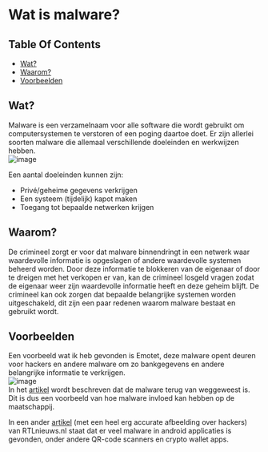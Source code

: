 # Wat is malware?

## Table Of Contents
- [Wat?](https://github.com/BrucevandeVen/Personal_Project_Virus/new/main#wat)
- [Waarom?](https://github.com/BrucevandeVen/Personal_Project_Virus/new/main#waarom)
- [Voorbeelden](https://github.com/BrucevandeVen/Personal_Project_Virus/new/main#voorbeelden)
  
## Wat?
Malware is een verzamelnaam voor alle software die wordt gebruikt om computersystemen te verstoren of een poging daartoe doet. Er zijn allerlei soorten malware die allemaal verschillende doeleinden en werkwijzen hebben.  
![image](https://user-images.githubusercontent.com/58031089/145422307-aa9ada3a-78e5-4494-8c28-9e865fda33d3.png)

Een aantal doeleinden kunnen zijn:  
- Privé/geheime gegevens verkrijgen
- Een systeem (tijdelijk) kapot maken
- Toegang tot bepaalde netwerken krijgen

## Waarom?
De crimineel zorgt er voor dat malware binnendringt in een netwerk waar waardevolle informatie is opgeslagen of andere waardevolle systemen beheerd worden. Door deze informatie te blokkeren van de eigenaar of door te dreigen met het verkopen er van, kan de crimineel losgeld vragen zodat de eigenaar weer zijn waardevolle informatie heeft en deze geheim blijft. De crimineel kan ook zorgen dat bepaalde belangrijke systemen worden uitgeschakeld, dit zijn een paar redenen waarom malware bestaat en gebruikt wordt.

## Voorbeelden
Een voorbeeld wat ik heb gevonden is Emotet, deze malware opent deuren voor hackers en andere malware om zo bankgegevens en andere belangrijke informatie te verkrijgen.  
![image](https://user-images.githubusercontent.com/58031089/145431160-60446377-c779-42cd-aa34-0bf4943b22fa.png)  
In het [artikel](https://www.emerce.nl/nieuws/vindingrijke-malware-emotet-lijkt-teruggekeerd) wordt beschreven dat de malware terug van weggeweest is. Dit is dus een voorbeeld van hoe malware invloed kan hebben op de maatschappij.  
  
In een ander [artikel](https://www.rtlnieuws.nl/tech/artikel/5270798/onderzoekers-ontdekken-malafide-apps-veel-gedownload-google-play) (met een heel erg accurate afbeelding over hackers) van RTLnieuws.nl staat dat er veel malware in android applicaties is gevonden, onder andere QR-code scanners en crypto wallet apps. 
